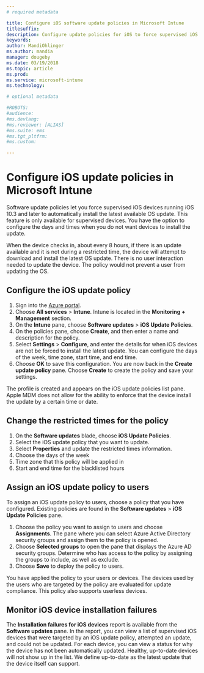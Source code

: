 ```yaml
---
# required metadata

title: Configure iOS software update policies in Microsoft Intune
titlesuffix:
description: Configure update policies for iOS to force supervised iOS devices to automatically install the latest available software update.
keywords:
author: MandiOhlinger
ms.author: mandia
manager: dougeby
ms.date: 03/19/2018
ms.topic: article
ms.prod:
ms.service: microsoft-intune
ms.technology:

# optional metadata

#ROBOTS:
#audience:
#ms.devlang:
#ms.reviewer: [ALIAS]
#ms.suite: ems
#ms.tgt_pltfrm:
#ms.custom:

---
```


# Configure iOS update policies in Microsoft Intune

Software update policies let you force supervised iOS devices running iOS 10.3 and later to automatically install the latest available OS update. This feature is only available for supervised devices. You have the option to configure the days and times when you do not want devices to install the update. 

When the device checks in, about every 8 hours, if there is an update available and it is not during a restricted time, the device will attempt to download and install the latest OS update. There is no user interaction needed to update the device. The policy would not prevent a user from updating the OS.

## Configure the iOS update policy
1. Sign into the [Azure portal](https://portal.azure.com).
2. Choose **All services** > **Intune**. Intune is located in the **Monitoring + Management** section.
3. On the **Intune** pane, choose **Software updates** > **iOS Update Policies**.
4. On the policies pane, choose **Create**, and then enter a name and description for the policy.
5. Select **Settings** > **Configure**, and enter the details for when iOS devices are not be forced to install the latest update. You can configure the days of the week, time zone, start time, and end time.
6. Choose **OK** to save this configuration. You are now back in the **Create update policy** pane. Choose **Create** to create the policy and save your settings.

The profile is created and appears on the iOS update policies list pane. Apple MDM does not allow for the ability to enforce that the device install the update by a certain time or date. 

## Change the restricted times for the policy

1.	On the **Software updates** blade, choose **iOS Update Policies**.
2.	Select the iOS update policy that you want to update.
3.	Select **Properties** and update the restricted times information.
4.	Choose the days of the week
5.	Time zone that this policy will be applied in
6.	Start and end time for the blacklisted hours

## Assign an iOS update policy to users

To assign an iOS update policy to users, choose a policy that you have configured. Existing policies are found in the **Software updates** > **iOS Update Policies** pane.

1. Choose the policy you want to assign to users and choose **Assignments**. The pane where you can select Azure Active Directory security groups and assign them to the policy is opened.
2. Choose **Selected groups** to open the pane that displays the Azure AD security groups. Determine who has access to the policy by assigning the groups to include, as well as exclude.
3. Choose **Save** to deploy the policy to users.

You have applied the policy to your users or devices. The devices used by the users who are targeted by the policy are evaluated for update compliance. This policy also supports userless devices.

## Monitor iOS device installation failures
<!-- 1352223 -->
The **Installation failures for iOS devices** report is available from the **Software updates** pane. In the report, you can view a list of supervised iOS devices that were targeted by an iOS update policy, attempted an update, and could not be updated. For each device, you can view a status for why the device has not been automatically updated. Healthy, up-to-date devices will not show up in the list. We define up-to-date as the latest update that the device itself can support.
